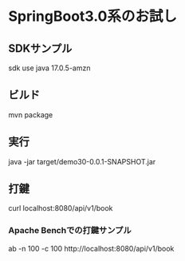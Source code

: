 # SpringBoot3.0系のお試し

## SDKサンプル

sdk use java 17.0.5-amzn

## ビルド
mvn package

## 実行
java -jar target/demo30-0.0.1-SNAPSHOT.jar

## 打鍵
curl localhost:8080/api/v1/book

### Apache Benchでの打鍵サンプル

ab -n 100 -c 100 http://localhost:8080/api/v1/book